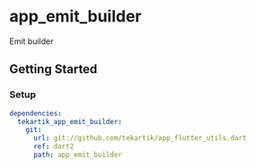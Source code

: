 # app_emit_builder

Emit builder

## Getting Started

### Setup

```yaml
dependencies:
  tekartik_app_emit_builder:
    git:
      url: git://github.com/tekartik/app_flutter_utils.dart
      ref: dart2
      path: app_emit_builder
```